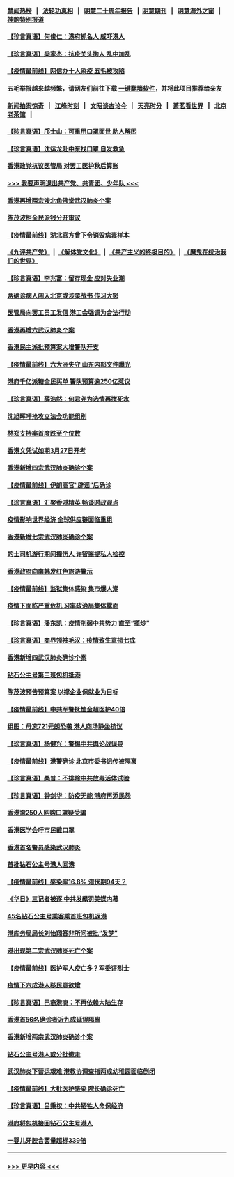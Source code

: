 #### [禁闻热榜](热点新闻.md?=0)  &nbsp;&nbsp;|&nbsp;&nbsp; [法轮功真相](https://github.com/gfw-breaker/truth/blob/master/README.md?=0) &nbsp;&nbsp;|&nbsp;&nbsp; [明慧二十周年报告](https://github.com/gfw-breaker/mh-reports/blob/master/README.md?=0) &nbsp;&nbsp;|&nbsp;&nbsp;[明慧期刊](https://github.com/gfw-breaker/mh-qikan) &nbsp;&nbsp;|&nbsp;&nbsp; [明慧海外之窗](https://github.com/gfw-breaker/mh-news/blob/master/README.md?=0) &nbsp;&nbsp;|&nbsp;&nbsp; [神韵特别报道](https://github.com/gfw-breaker/mh-news/blob/master/shenyun.md?=0)
#### [【珍言真语】何俊仁：港府抓名人 威吓港人](../pages/nsc415/n11907561.md?t=03020702) 
#### [【珍言真语】梁家杰：抗疫关头拘人 乱中加乱](../pages/nsc415/n11907444.md?t=03020702) 
#### [【疫情最前线】网信办十人染疫 五毛被攻陷](../pages/nsc415/n11903757.md?t=03020702) 
#### 五毛举报越来越频繁，请网友们前往下载 [一键翻墙软件](https://github.com/gfw-breaker/ssr-accounts)，并将此项目推荐给亲友
#### [新闻拍案惊奇](https://github.com/gfw-breaker/banned-news/blob/master/pages/link4.md) &nbsp;&nbsp;|&nbsp;&nbsp; [江峰时刻](https://github.com/gfw-breaker/banned-news/blob/master/pages/link4.md) &nbsp;&nbsp;|&nbsp;&nbsp; [文昭谈古论今](https://github.com/gfw-breaker/banned-news/blob/master/pages/link4.md) &nbsp;&nbsp;|&nbsp;&nbsp; [天亮时分](https://github.com/gfw-breaker/banned-news/blob/master/pages/link4.md) &nbsp;&nbsp;|&nbsp;&nbsp; [萧茗看世界](https://github.com/gfw-breaker/banned-news/blob/master/pages/link4.md) &nbsp;&nbsp;|&nbsp;&nbsp; [北京老茶馆](https://github.com/gfw-breaker/banned-news/blob/master/pages/link4.md) &nbsp;&nbsp;|&nbsp;&nbsp; 
#### [【珍言真语】邝士山：可重用口罩面世 助人解困](../pages/nsc415/n11903875.md?t=03020702) 
#### [【珍言真语】沈运龙赴中东找口罩 自发救急](../pages/nsc415/n11903291.md?t=03020702) 
#### [香港政党抗议医管局 对罢工医护秋后算账](../pages/nsc415/n11901746.md?t=03020702) 
#### [>>> 我要声明退出共产党、共青团、少年队 <<<](https://github.com/begood0513/goodnews/blob/master/quit/letter.md) 
#### [香港再增两宗涉北角佛堂武汉肺炎个案](../pages/nsc415/n11901737.md?t=03020702) 
#### [陈茂波拒全民派钱分开审议](../pages/nsc415/n11901672.md?t=03020702) 
#### [【疫情最前线】湖北官方曾下令销毁病毒样本](../pages/nsc415/n11901518.md?t=03020702) 
#### [《九评共产党》](https://github.com/begood0513/9ping.md/blob/master/README.md) &nbsp;|&nbsp; [《解体党文化》](../../../../jtdwh.md/blob/master/README.md)  &nbsp;|&nbsp; [《共产主义的终极目的》](../../../../gczydzjmd.md/blob/master/README.md) &nbsp;|&nbsp; [《魔鬼在统治我们的世界》](../../../../mgztzwmdsj.md/blob/master/README.md) 
#### [【珍言真语】李兆富：留存现金 应对失业潮](../pages/nsc415/n11901448.md?t=03020702) 
#### [两确诊病人闯入北京或涉栗战书 传习大怒](../pages/nsc415/n11901180.md?t=03020702) 
#### [医管局向罢工员工发信 港工会强调为合法行动](../pages/nsc415/n11898870.md?t=03020702) 
#### [香港再增六武汉肺炎个案](../pages/nsc415/n11898843.md?t=03020702) 
#### [香港民主派批预算案大增警队开支](../pages/nsc415/n11898813.md?t=03020702) 
#### [【疫情最前线】六大洲失守 山东内部文件曝光](../pages/nsc415/n11898455.md?t=03020702) 
#### [港府千亿派糖全民买单 警队预算逾250亿惹议](../pages/nsc415/n11898608.md?t=03020702) 
#### [【珍言真语】薛浩然：何君尧为选情再搅死水](../pages/nsc415/n11898269.md?t=03020702) 
#### [沈旭晖吁抢攻立法会功能组别](../pages/nsc415/n11896084.md?t=03020702) 
#### [林郑支持率首度跌至个位数](../pages/nsc415/n11896058.md?t=03020702) 
#### [香港文凭试如期3月27日开考](../pages/nsc415/n11896055.md?t=03020702) 
#### [香港新增四宗武汉肺炎确诊个案](../pages/nsc415/n11896040.md?t=03020702) 
#### [【疫情最前线】伊朗高官“辟谣”后确诊](../pages/nsc415/n11895902.md?t=03020702) 
#### [【珍言真语】汇聚香港精英 畅谈时政观点](../pages/nsc415/n11895733.md?t=03020702) 
#### [疫情影响世界经济 全球供应链面临重组](../pages/nsc415/n11895634.md?t=03020702) 
#### [香港新增七宗武汉肺炎确诊个案](../pages/nsc415/n11893498.md?t=03020702) 
#### [的士司机游行期间撞伤人 许智峯提私人检控](../pages/nsc415/n11893483.md?t=03020702) 
#### [香港政府向南韩发红色旅游警示](../pages/nsc415/n11893398.md?t=03020702) 
#### [【疫情最前线】监狱集体感染 集市爆人潮](../pages/nsc415/n11893181.md?t=03020702) 
#### [疫情下面临严重危机  习率政治局集体露面](../pages/nsc415/n11893305.md?t=03020702) 
#### [【珍言真语】潘东凯：疫情削弱中共势力 直至“揽炒”](../pages/nsc415/n11892866.md?t=03020702) 
#### [【珍言真语】商界领袖毛汉：疫情致生意损七成](../pages/nsc415/n11890348.md?t=03020702) 
#### [香港新增四武汉肺炎确诊个案](../pages/nsc415/n11890610.md?t=03020702) 
#### [钻石公主号第三班包机抵港](../pages/nsc415/n11890645.md?t=03020702) 
#### [陈茂波预告预算案 以撑企业保就业为目标](../pages/nsc415/n11890574.md?t=03020702) 
#### [【疫情最前线】中共军警抚恤金超医护40倍](../pages/nsc415/n11890458.md?t=03020702) 
#### [组图：毋忘721元朗恐袭 港人商场静坐抗议](../pages/nsc415/n11876882.md?t=03020702) 
#### [【珍言真语】杨健兴：警惕中共舆论战误导](../pages/nsc415/n11888131.md?t=03020702) 
#### [【疫情最前线】港警确诊 北京市委书记传被隔离](../pages/nsc415/n11886872.md?t=03020702) 
#### [【珍言真语】桑普：不排除中共放毒活体试验](../pages/nsc415/n11886832.md?t=03020702) 
#### [【珍言真语】钟剑华：防疫无能 港府再添民怨](../pages/nsc415/n11884504.md?t=03020702) 
#### [香港逾250人网购口罩疑受骗](../pages/nsc415/n11884388.md?t=03020702) 
#### [香港医学会吁市民戴口罩](../pages/nsc415/n11884367.md?t=03020702) 
#### [香港首名警员感染武汉肺炎](../pages/nsc415/n11884357.md?t=03020702) 
#### [首批钻石公主号港人回港](../pages/nsc415/n11884333.md?t=03020702) 
#### [【疫情最前线】感染率16.8% 潜伏期94天？](../pages/nsc415/n11884256.md?t=03020702) 
#### [《华日》三记者被逐 中共发飙罚美媒内幕](../pages/nsc415/n11884184.md?t=03020702) 
#### [45名钻石公主号乘客乘首班包机返港](../pages/nsc415/n11881770.md?t=03020702) 
#### [港库务局局长刘怡翔答非所问被批“发梦”](../pages/nsc415/n11881752.md?t=03020702) 
#### [港出现第二宗武汉肺炎死亡个案](../pages/nsc415/n11881736.md?t=03020702) 
#### [【疫情最前线】医护军人疫亡多？军委评烈士](../pages/nsc415/n11881655.md?t=03020702) 
#### [疫情下六成港人移民意欲增](../pages/nsc415/n11881699.md?t=03020702) 
#### [【珍言真语】巴裔港商：不再依赖大陆生存](../pages/nsc415/n11881126.md?t=03020702) 
#### [香港首56名确诊者近九成延误隔离](../pages/nsc415/n11879079.md?t=03020702) 
#### [香港新增两宗武汉肺炎确诊个案](../pages/nsc415/n11879064.md?t=03020702) 
#### [钻石公主号港人或分批撤走](../pages/nsc415/n11879029.md?t=03020702) 
#### [武汉肺炎下营运艰难 港教协调查指两成幼稚园面临倒闭](../pages/nsc415/n11878989.md?t=03020702) 
#### [【疫情最前线】大批医护感染 院长确诊死亡](../pages/nsc415/n11878595.md?t=03020702) 
#### [【珍言真语】吕秉权：中共牺牲人命保经济](../pages/nsc415/n11878390.md?t=03020702) 
#### [港府将包机接回钻石公主号港人](../pages/nsc415/n11876352.md?t=03020702) 
#### [一婴儿牙胶含菌量超标339倍](../pages/nsc415/n11876336.md?t=03020702) 

----
#### [ >>> 更早内容 <<< ](../indexes/nsc415-earlier.md)
